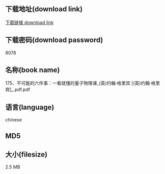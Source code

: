 ## 下载地址(download link)
[下载链接 download link](https://voluble-croquembouche-d321dc.netlify.app/?s=175%E3%80%81%E4%B8%8D%E5%8F%AF%E8%83%BD%E7%9A%84%E5%85%AD%E4%BB%B6%E4%BA%8B%EF%BC%9A%E4%B8%80%E7%9C%8B%E5%B0%B1%E6%87%82%E7%9A%84%E9%87%8F%E5%AD%90%E7%89%A9%E7%90%86%E8%AF%BE_%28%E8%8B%B1%29%E7%BA%A6%E7%BF%B0%C2%B7%E6%A0%BC%E9%87%8C%E5%AE%BE+%5B%28%E8%8B%B1%29%E7%BA%A6%E7%BF%B0%C2%B7%E6%A0%BC%E9%87%8C%E5%AE%BE%5D_.pdf)

## 下载密码(download password)
8078

## 名称(book name)
175、不可能的六件事：一看就懂的量子物理课_(英)约翰·格里宾 [(英)约翰·格里宾]_.pdf.pdf

## 语言(language)
chinese

## MD5


## 大小(filesize)
2.5 MB
